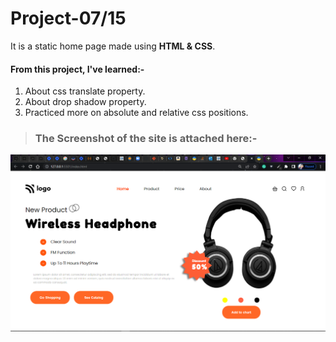 # Project-07/15 
It is a static home page made using **HTML & CSS**.

#### From this project, I've learned:-

1. About css translate property.
2. About drop shadow property.
2. Practiced more on absolute and relative css positions.


> ### The Screenshot of the site is attached here:-

![Project-3 ScreenShot:](SS7.png "Product home page")
